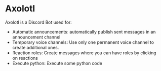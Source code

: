 # Axolotl
Axolotl is a Discord Bot used for:
 - Automatic announcements: automatically publish sent messages in an announcement channel
 - Temporary voice channels: Use only one permanent voice channel to create additional ones.
 - Reaction roles: Create messages where you can have roles by clicking on reactions
 - Execute python: Execute some python code
